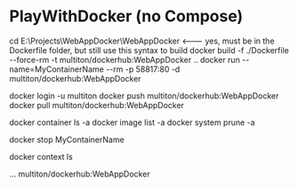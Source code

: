 # PlayWithDocker (no Compose)

﻿cd E:\Projects\WebAppDocker\WebAppDocker <--- yes, must be in the Dockerfile folder, but still use this syntax to build
docker build -f ./Dockerfile --force-rm -t multiton/dockerhub:WebAppDocker ..
docker run --name=MyContainerName --rm -p 58817:80 -d multiton/dockerhub:WebAppDocker

docker login -u multiton
docker push multiton/dockerhub:WebAppDocker
docker pull multiton/dockerhub:WebAppDocker

docker container ls -a
docker image list -a
docker system prune -a

docker stop MyContainerName

docker context ls

<PropertyGroup>
	...
	<DockerfileTag>multiton/dockerhub:WebAppDocker</DockerfileTag>
</PropertyGroup>
